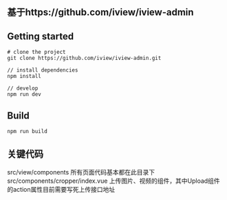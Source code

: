## 基于https://github.com/iview/iview-admin

## Getting started
```bush
# clone the project
git clone https://github.com/iview/iview-admin.git

// install dependencies
npm install

// develop
npm run dev
```

## Build
```bush
npm run build
```

## 关键代码
src/view/components 所有页面代码基本都在此目录下
src/components/cropper/index.vue 上传图片、视频的组件，其中Upload组件的action属性目前需要写死上传接口地址
